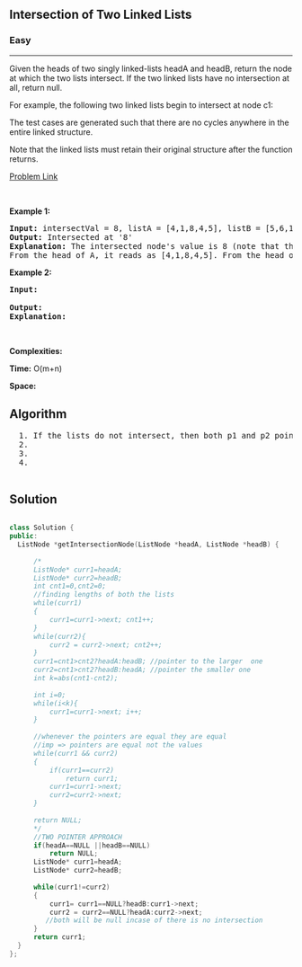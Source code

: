 <h2>Intersection of Two Linked Lists</h2>
<h3>Easy</h3><hr>
<div><p>
  Given the heads of two singly linked-lists headA and headB, return the node at which the two lists intersect. If the two linked lists have no intersection at all, return null.

For example, the following two linked lists begin to intersect at node c1:


The test cases are generated such that there are no cycles anywhere in the entire linked structure.

Note that the linked lists must retain their original structure after the function returns.

 
</p>


[Problem Link](https://leetcode.com/problems/intersection-of-two-linked-lists/)

<p>&nbsp;</p>
<p><strong>Example 1:</strong></p>

      
 
<pre><strong>Input:</strong> intersectVal = 8, listA = [4,1,8,4,5], listB = [5,6,1,8,4,5], skipA = 2, skipB = 3
<strong>Output:</strong> Intersected at '8' 
<strong>Explanation:</strong> The intersected node's value is 8 (note that this must not be 0 if the two lists intersect).
From the head of A, it reads as [4,1,8,4,5]. From the head of B, it reads as [5,6,1,8,4,5]. There are 2 nodes before the intersected node in A; There are 3 nodes before the intersected node in B.
</pre>

<p><strong>Example 2:</strong></p>

<pre><strong>Input:</strong> 
     
<strong>Output:</strong> 
<strong>Explanation:</strong> 
</pre>

<p>&nbsp;</p>
<p><strong>Complexities:</strong></p>
<strong>Time:</strong> O(m+n)
  
<strong>Space:</strong> 
  <h2> Algorithm </h2>
 <pre>
  1. If the lists do not intersect, then both p1 and p2 pointers will finish walking l1 and l2 together and reach NULL.
  2.
  3. 
  4. 
  </pre>
  <h2> Solution </h2>
  
  ``` c++ 
  
class Solution {
public:
    ListNode *getIntersectionNode(ListNode *headA, ListNode *headB) {
         
        /*
        ListNode* curr1=headA;
        ListNode* curr2=headB;
        int cnt1=0,cnt2=0;
        //finding lengths of both the lists
        while(curr1)
        {
            curr1=curr1->next; cnt1++;
        }
        while(curr2){
            curr2 = curr2->next; cnt2++;
        }
        curr1=cnt1>cnt2?headA:headB; //pointer to the larger  one
        curr2=cnt1>cnt2?headB:headA; //pointer the smaller one 
        int k=abs(cnt1-cnt2);
        
        int i=0;
        while(i<k){
            curr1=curr1->next; i++;
        }
            
        //whenever the pointers are equal they are equal
        //imp => pointers are equal not the values 
        while(curr1 && curr2)
        {
            if(curr1==curr2)
                return curr1;
            curr1=curr1->next;
            curr2=curr2->next;
        }
        
        return NULL;
        */
        //TWO POINTER APPROACH
        if(headA==NULL ||headB==NULL)
            return NULL;
        ListNode* curr1=headA;
        ListNode* curr2=headB;
        
        while(curr1!=curr2)
        {
            curr1= curr1==NULL?headB:curr1->next;
            curr2 = curr2==NULL?headA:curr2->next;
           //both will be null incase of there is no intersection
        }
        return curr1;
    }
};
  ```
</div>
